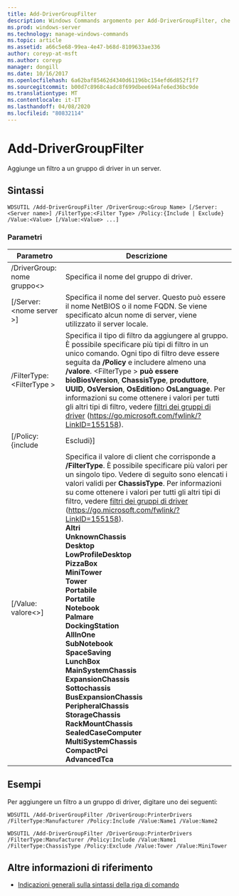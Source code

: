 ```yaml
---
title: Add-DriverGroupFilter
description: Windows Commands argomento per Add-DriverGroupFilter, che aggiunge un filtro a un gruppo di driver in un server.
ms.prod: windows-server
ms.technology: manage-windows-commands
ms.topic: article
ms.assetid: a66c5e68-99ea-4e47-b68d-8109633ae336
author: coreyp-at-msft
ms.author: coreyp
manager: dongill
ms.date: 10/16/2017
ms.openlocfilehash: 6a62baf85462d4340d61196bc154efd6d852f1f7
ms.sourcegitcommit: b00d7c8968c4adc8f699dbee694afe6ed36bc9de
ms.translationtype: MT
ms.contentlocale: it-IT
ms.lasthandoff: 04/08/2020
ms.locfileid: "80832114"
---
```

# <a name="add-drivergroupfilter"></a>Add-DriverGroupFilter

Aggiunge un filtro a un gruppo di driver in un server.

## <a name="syntax"></a>Sintassi

```
WDSUTIL /Add-DriverGroupFilter /DriverGroup:<Group Name> [/Server:<Server name>] /FilterType:<Filter Type> /Policy:{Include | Exclude} /Value:<Value> [/Value:<Value> ...]
```

### <a name="parameters"></a>Parametri

|         Parametro          |                                                                                                                                                                                                                                                                                                                                                                                                                                                                            Descrizione                                                                                                                                                                                                                                                                                                                                                                                                                                                                            |
|----------------------------|-------------------------------------------------------------------------------------------------------------------------------------------------------------------------------------------------------------------------------------------------------------------------------------------------------------------------------------------------------------------------------------------------------------------------------------------------------------------------------------------------------------------------------------------------------------------------------------------------------------------------------------------------------------------------------------------------------------------------------------------------------------------------------------------------------------------------------------------------------------------------------------------------------------------------------------------------------------------|
| /DriverGroup: nome gruppo\<> |                                                                                                                                                                                                                                                                                                                                                                                                                                                              Specifica il nome del gruppo di driver.                                                                                                                                                                                                                                                                                                                                                                                                                                                              |
|  [/Server:\<nome server >]  |                                                                                                                                                                                                                                                                                                                                                                                                               Specifica il nome del server. Questo può essere il nome NetBIOS o il nome FQDN. Se viene specificato alcun nome di server, viene utilizzato il server locale.                                                                                                                                                                                                                                                                                                                                                                                                               |
| /FilterType:\<FilterType >  |                                                                                                                                                                                                   Specifica il tipo di filtro da aggiungere al gruppo. È possibile specificare più tipi di filtro in un unico comando. Ogni tipo di filtro deve essere seguita da **/Policy** e includere almeno una **/valore**. \<FilterType > **può essere** **bioBiosVersion**, **ChassisType**, **produttore**, **UUID**, **OsVersion**, **OsEdition**o **OsLanguage**. Per informazioni su come ottenere i valori per tutti gli altri tipi di filtro, vedere [filtri dei gruppi di driver](https://go.microsoft.com/fwlink/?LinkID=155158) (<https://go.microsoft.com/fwlink/?LinkID=155158>).                                                                                                                                                                                                    |
|     [/Policy: {include      |                                                                                                                                                                                                                                                                                                                                                                                                                                                                             Escludi}]                                                                                                                                                                                                                                                                                                                                                                                                                                                                             |
|     [/Value: valore\<>]      | Specifica il valore di client che corrisponde a **/FilterType**. È possibile specificare più valori per un singolo tipo. Vedere di seguito sono elencati i valori validi per **ChassisType**. Per informazioni su come ottenere i valori per tutti gli altri tipi di filtro, vedere [filtri dei gruppi di driver](https://go.microsoft.com/fwlink/?LinkID=155158) (<https://go.microsoft.com/fwlink/?LinkID=155158>).</br>**Altri**</br>**UnknownChassis**</br>**Desktop**</br>**LowProfileDesktop**</br>**PizzaBox**</br>**MiniTower**</br>**Tower**</br>**Portabile**</br>**Portatile**</br>**Notebook**</br>**Palmare**</br>**DockingStation**</br>**AllInOne**</br>**SubNotebook**</br>**SpaceSaving**</br>**LunchBox**</br>**MainSystemChassis**</br>**ExpansionChassis**</br>**Sottochassis**</br>**BusExpansionChassis**</br>**PeripheralChassis**</br>**StorageChassis**</br>**RackMountChassis**</br>**SealedCaseComputer**</br>**MultiSystemChassis**</br>**CompactPci**</br>**AdvancedTca** |

## <a name="examples"></a><a name=BKMK_examples></a>Esempi

Per aggiungere un filtro a un gruppo di driver, digitare uno dei seguenti:
```
WDSUTIL /Add-DriverGroupFilter /DriverGroup:PrinterDrivers /FilterType:Manufacturer /Policy:Include /Value:Name1 /Value:Name2
```
```
WDSUTIL /Add-DriverGroupFilter /DriverGroup:PrinterDrivers /FilterType:Manufacturer /Policy:Include /Value:Name1 /FilterType:ChassisType /Policy:Exclude /Value:Tower /Value:MiniTower
```

## <a name="additional-references"></a>Altre informazioni di riferimento

- [Indicazioni generali sulla sintassi della riga di comando](command-line-syntax-key.md)

